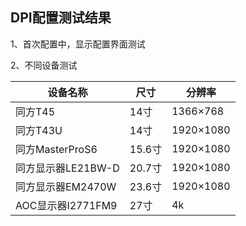 ## DPI配置测试结果

1、首次配置中，显示配置界面测试

2、不同设备测试

设备名称|尺寸|分辨率|
-----|-----|-----|
同方T45|14寸|1366×768|
同方T43U|14寸|1920×1080|
同方MasterProS6|15.6寸|1920×1080|
同方显示器LE21BW-D|20.7寸|1920×1080|
同方显示器EM2470W|23.6寸|1920×1080|
AOC显示器I2771FM9|27寸|4k|



